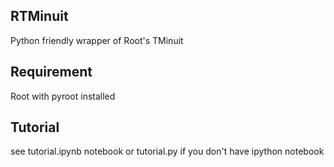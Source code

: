 RTMinuit
--------

Python friendly wrapper of Root's TMinuit

Requirement
-----------

Root with pyroot installed

Tutorial
--------

see tutorial.ipynb notebook or tutorial.py if you don't have ipython notebook
